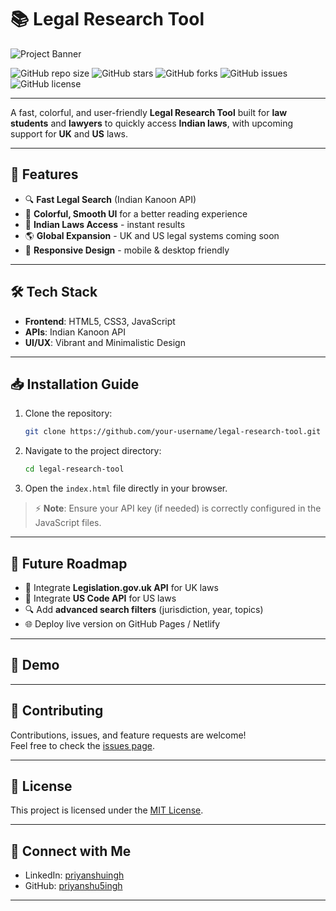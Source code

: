 # 📚 Legal Research Tool

![Project Banner](https://via.placeholder.com/1200x300?text=Legal+Research+Tool)  
<!-- Replace the above link with your actual banner if you have one -->

![GitHub repo size](https://img.shields.io/github/repo-size/your-username/legal-research-tool)
![GitHub stars](https://img.shields.io/github/stars/your-username/legal-research-tool)
![GitHub forks](https://img.shields.io/github/forks/your-username/legal-research-tool)
![GitHub issues](https://img.shields.io/github/issues/your-username/legal-research-tool)
![GitHub license](https://img.shields.io/github/license/your-username/legal-research-tool)

---

A fast, colorful, and user-friendly **Legal Research Tool** built for **law students** and **lawyers** to quickly access **Indian laws**, with upcoming support for **UK** and **US** laws.

---

## 🚀 Features

- 🔍 **Fast Legal Search** (Indian Kanoon API)
- 🎨 **Colorful, Smooth UI** for a better reading experience
- 📜 **Indian Laws Access** - instant results
- 🌎 **Global Expansion** - UK and US legal systems coming soon
- 📱 **Responsive Design** - mobile & desktop friendly

---

## 🛠️ Tech Stack

- **Frontend**: HTML5, CSS3, JavaScript
- **APIs**: Indian Kanoon API
- **UI/UX**: Vibrant and Minimalistic Design

---

## 📥 Installation Guide

1. Clone the repository:
   ```bash
   git clone https://github.com/your-username/legal-research-tool.git
   ```

2. Navigate to the project directory:
   ```bash
   cd legal-research-tool
   ```

3. Open the `index.html` file directly in your browser.

> ⚡ **Note**: Ensure your API key (if needed) is correctly configured in the JavaScript files.

---

## 🌟 Future Roadmap

- 🔗 Integrate **Legislation.gov.uk API** for UK laws
- 🔗 Integrate **US Code API** for US laws
- 🔍 Add **advanced search filters** (jurisdiction, year, topics)
- 🌐 Deploy live version on GitHub Pages / Netlify

---

## 📸 Demo



---

## 🤝 Contributing

Contributions, issues, and feature requests are welcome!  
Feel free to check the [issues page](https://github.com/priyanshu5ingh/legal-research-tool/issues).

---

## 📜 License

This project is licensed under the [MIT License](LICENSE).

---

## 💬 Connect with Me

- LinkedIn: [priyanshuingh](https://www.linkedin.com/in/priyanshu5ingh/)
- GitHub: [priyanshu5ingh](https://github.com/priyanshu5ingh)

---
